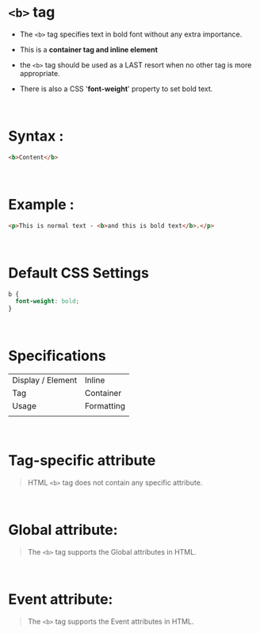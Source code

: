# `<b>` tag

- The `<b>` tag specifies text in bold font without any extra importance.

* This is a **container tag and inline element**

* the `<b>` tag should be used as a LAST resort when no other tag is more appropriate.

* There is also a CSS '**font-weight**' property to set bold text.

&nbsp;

# Syntax :

```html
<b>Content</b>
```

&nbsp;

# Example :

```html
<p>This is normal text - <b>and this is bold text</b>.</p>
```

&nbsp;

# Default CSS Settings

```css
b {
  font-weight: bold;
}
```

&nbsp;

# Specifications

|                   |            |
| ----------------- | ---------- |
| Display / Element | Inline     |
| Tag               | Container  |
| Usage             | Formatting |
|                   |            |

&nbsp;

# Tag-specific attribute

> HTML `<b>` tag does not contain any specific attribute.

&nbsp;

# Global attribute:

> The `<b>` tag supports the Global attributes in HTML.

&nbsp;

# Event attribute:

> The `<b>` tag supports the Event attributes in HTML.
